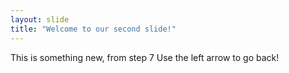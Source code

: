 ```yaml
---
layout: slide
title: "Welcome to our second slide!"
---
```

This is something new, from step 7
Use the left arrow to go back!


